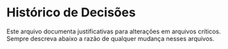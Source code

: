 # Histórico de Decisões

Este arquivo documenta justificativas para alterações em arquivos críticos. Sempre descreva abaixo a razão de qualquer mudança nesses arquivos.
